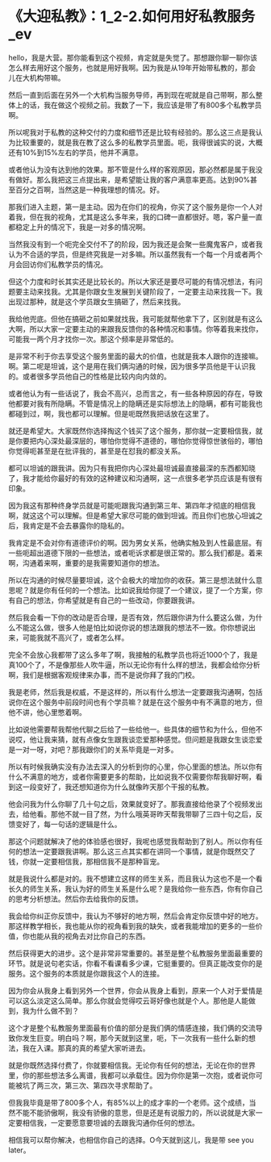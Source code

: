 # 《大迎私教》：1_2-2.如何用好私教服务_ev

hello，我是大营。那你能看到这个视频，肯定就是失觉了。那想跟你聊一聊你该怎么样去用好这个服务，也就是用好我啊。因为我是从19年开始带私教的，那会儿在大机构带嘛。

然后一直到后面在另外一个大机构当服务导师，再到现在呢就是自己带啊，那么整体上的话，我在做这个视频之前。我数了一下，我应该是带了有800多个私教学员啊。

所以呢我对于私教的这种交付的力度和细节还是比较有经验的。那么这三点是我认为比较重要的，就是我在教了这么多的私教学员里面。呃，我得很诚实的说，大概还有10%到15%左右的学员，他并不满意。

或者他认为没有达到他的效果。那不管是什么样的客观原因，那必然都是属于我没有做好。那么我把这三点提出来，是希望能让我的客户满意率更高。达到90%甚至百分之百啊，当然这是一种我理想的情况。好。

那我们进入主题，第一是主动。因为在你们的视角，你买了这个服务是你一个人对着我，但在我的视角，尤其是这么多年来，我的口碑一直都很好。嗯，客户量一直都稳定上升的情况下，我是一对多的情况啊。

当然我没有到一个呃完全交付不了的阶段，因为我还是会聚一些魔鬼客户，或者我认为不合适的学员，但是终究我是一对多嘛。所以虽然我有一个每一个月或者两个月会回访你们私教学员的情况。

但这个力度和时长其实还是比较长的。所以大家还是要尽可能的有情况想法，有问题要主动来找我。尤其是你跟女生发展到关键阶段了，一定要主动来找我一下。我出现过那种，就是这个学员跟女生搞砸了，然后来找我。

我给他兜底。但他在搞砸之前如果就找我，我可能就帮他拿下了，区别就是有这么大啊，所以大家一定要主动的来跟我反馈你的各种情况和事情。你等着我来找你，可能我一两个月才找你一次。那这个频率是非常低的。

是非常不利于你去享受这个服务里面的最大的价值，也就是我本人跟你的连接嘛。啊。第二呢是坦诚，这个是用在我们俩沟通的时候，因为很多学员他是干认识我的。或者很多学员他自己的性格是比较内向内敛的。

或者他认为有一些话说了，我会不高兴，总而言之，有一些各种原因的存在，导致他都要对我有所隐瞒。不管是情况上的隐瞒还是实际想法上的隐瞒，都有可能我也都碰到过，啊，我也都可以理解。但是呃既然我把话放在这里了。

就还是希望大。大家既然你选择掏这个钱买了这个服务，那你就一定要相信我，就是你要把内心深处最深层的，哪怕你觉得不道德的，哪怕你觉得惊世骇俗的，哪怕你觉得呃甚至是在批评我的，甚至是在怼我的都没关系。

都可以坦诚的跟我讲。因为只有我把你内心深处最坦诚最直接最深的东西都知晓了，我才能给你最好的有效的这种建议和沟通啊，这一点很多老学员应该是有很有印象。

因为我这有那种终身学员就是可能呃跟我沟通到第三年、第四年才彻底的相信我啊，就这这个可以理解。但是希望大家尽可能的做到坦诚。而且你们也放心坦诚之后，我肯定是不会去暴露你的隐私的。

我肯定是不会对你有道德评价的啊。因为男女关系，他确实触及到人性最底层。有一些呃超出道德下限的一些想法，或者呃诉求都是很正常的。那么我们都是。着来啊，沟通着来啊，重要的是我需要知道你的想法。

所以在沟通的时候尽量要坦诚，这个会极大的增加你的收获。第三是想法就什么意思呢？就是你有任何的一个想法。比如说我给你提了一个建议，提了一个方案，你有自己的想法，你希望就是有自己的一些改动，你要跟我讲。

然后我会看一下你的改动是否合理，是否有效，然后跟你讲为什么要这么做，为什么不能这么做，很多人他是怕比如说你说的想法跟我的想法不一致。你你想说出来，可能我就不高兴了，或者怎么样。

完全不会放心我都带了这么多年了啊，我接触的私教学员也将近1000个了，我是真100个了，不是像那些人吹牛逼，所以无论你有什么样的想法，我都会给你分析啊，我们是根据客观规律来办事，而不是说你拜了我的门校。

我是老师，然后我是权威，不是这样的，所以有什么想法一定要跟我沟通啊，包括说你在这个服务中前段时间也有个学员嘛？就是在这个服务中有不满意的地方，但他不讲，他心里憋着啊。

比如说他需要帮我帮他代聊之后给了一些给他一。些具体的细节和为什么，但他不说哎，他让我来猜，就有点像女生跟我谈恋爱那种感觉。但问题是我跟女生谈恋爱是一对一呀，对吧？那我跟你们的关系毕竟是一对多。

所以有时候我确实没有办法去深入的分析到你的心里，你心里面的想法。所以你有什么不满意的地方，或者你需要更多的帮助，比如说我不仅需要你帮我聊好啊，看到这一段变好了，我还想知道你为什么就像昨天那个干报的私教。

他会问我为什么你聊了几十句之后，效果就变好了。那我直接给他录了个视频发出去，给他看。那他不就一目了然，为什么哦英哥昨天帮我带聊了三四十句之后，反馈变好了，每一句话的逻辑是什么。

那这个问题就解决了他的体验感也很好，我呢也感觉我帮助到了别人。所以你有任何的想法一定要跟我讲啊。那么这三点其实都在讲同一个事情，就是你既然交了钱，你就一定要相信我，那相信我不是那种盲宠。

就是我说什么都是对的。我不想建立这样的师生关系，而且我认为这也不是一个看长久的师生关系，我认为好的师生关系是什么呢？是我给你一些东西，你有你自己的思考分析想法。然后你去给我你的反馈。

我会给你纠正你反馈中，我认为不够好的地方啊，然后会肯定你反馈中好的地方。那这样教学相长，我也能从你的视角看到我的缺失，或者我能增加的更多的一些价值，你也能从我的视角去对比你自己的东西。

然后获得更大的进步。这个是非常非常重要的。甚至是整个私教服务里面最重要的环节。就是说句老实话，你看不看课看多少课，它挺重要的。但真正能改变你的是服务。这个服务的本质就是你跟我这个人的连接。

因为你会从我身上看到另外一个世界，你会从我身上看到，原来一个人对于爱情是可以这么淡定这么简单。那么你就会觉得哎云哥好像也就是个人。那他是人能做到，我为什么做不到？

这个才是整个私教服务里面最有价值的部分是我们俩的情感连接，我们俩的交流导致你发生巨变。明白吗？啊，那今天就到这里，呃，下一次我有一些什么新的想法，我在入课。那真的真的希望大家听进去。

就是你既然选择付费了，你就要相信我。无论你有任何的想法，无论在你的世界里，你的那些想法多么离谱，我都可以承载住。因为你你是第一次抱，或者说你可能被坑了两三次，第三次、第四次寻求帮助了。

但我我毕竟是带了800多个人，有85%以上的成才率的一个老师。这个成绩，当然不能不能骄傲啊，我没有骄傲的意思，但是还是有说服力的，所以说就是大家一定要相信我，一定要愿意要坦诚的去跟我沟通你任何的想法。

相信我可以帮你解决，也相信你自己的选择。O今天就到这儿，我是带 see you later。